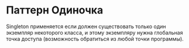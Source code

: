 # Паттерн Одиночка
Singleton применяется если должен существовать только один экземпляр некоторого класса, и этому экземпляру нужна глобальная точка доступа (возможность обратиться из любой точки программы).
